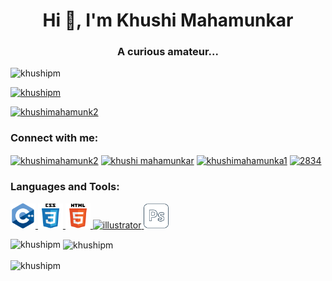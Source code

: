 

<h1 align="center">Hi 👋, I'm Khushi Mahamunkar</h1>
<h3 align="center">A curious amateur...</h3>

<p align="left"> <img src="https://komarev.com/ghpvc/?username=khushipm&label=Profile%20views&color=0e75b6&style=flat" alt="khushipm" /> </p>

<p align="left"> <a href="https://github.com/ryo-ma/github-profile-trophy"><img src="https://github-profile-trophy.vercel.app/?username=khushipm" alt="khushipm" /></a> </p>

<p align="left"> <a href="https://twitter.com/khushimahamunk2" target="blank"><img src="https://img.shields.io/twitter/follow/khushimahamunk2?logo=twitter&style=for-the-badge" alt="khushimahamunk2" /></a> </p>

<h3 align="left">Connect with me:</h3>
<p align="left">
<a href="https://twitter.com/khushimahamunk2" target="blank"><img align="center" src="https://cdn.jsdelivr.net/npm/simple-icons@3.0.1/icons/twitter.svg" alt="khushimahamunk2" height="30" width="40" /></a>
<a href="https://linkedin.com/in/khushi mahamunkar" target="blank"><img align="center" src="https://cdn.jsdelivr.net/npm/simple-icons@3.0.1/icons/linkedin.svg" alt="khushi mahamunkar" height="30" width="40" /></a>
<a href="https://www.hackerrank.com/khushimahamunka1" target="blank"><img align="center" src="https://cdn.jsdelivr.net/npm/simple-icons@3.0.1/icons/hackerrank.svg" alt="khushimahamunka1" height="30" width="40" /></a>
<a href="https://discord.gg/2834" target="blank"><img align="center" src="https://cdn.jsdelivr.net/npm/simple-icons@3.0.1/icons/discord.svg" alt="2834" height="30" width="40" /></a>
</p>

<h3 align="left">Languages and Tools:</h3>
<p align="left"> <a href="https://www.w3schools.com/cpp/" target="_blank"> <img src="https://raw.githubusercontent.com/devicons/devicon/master/icons/cplusplus/cplusplus-original.svg" alt="cplusplus" width="40" height="40"/> </a> <a href="https://www.w3schools.com/css/" target="_blank"> <img src="https://raw.githubusercontent.com/devicons/devicon/master/icons/css3/css3-original-wordmark.svg" alt="css3" width="40" height="40"/> </a> <a href="https://www.w3.org/html/" target="_blank"> <img src="https://raw.githubusercontent.com/devicons/devicon/master/icons/html5/html5-original-wordmark.svg" alt="html5" width="40" height="40"/> </a> <a href="https://www.adobe.com/in/products/illustrator.html" target="_blank"> <img src="https://www.vectorlogo.zone/logos/adobe_illustrator/adobe_illustrator-icon.svg" alt="illustrator" width="40" height="40"/> </a> <a href="https://www.photoshop.com/en" target="_blank"> <img src="https://raw.githubusercontent.com/devicons/devicon/master/icons/photoshop/photoshop-line.svg" alt="photoshop" width="40" height="40"/> </a> </p>

<p><img align="left" src="https://github-readme-stats.vercel.app/api/top-langs?username=khushipm&show_icons=true&locale=en&layout=compact" alt="khushipm" /></p>

<p>&nbsp;<img align="center" src="https://github-readme-stats.vercel.app/api?username=khushipm&show_icons=true&locale=en" alt="khushipm" /></p>

<p><img align="center" src="https://github-readme-streak-stats.herokuapp.com/?user=khushipm&" alt="khushipm" /></p>

